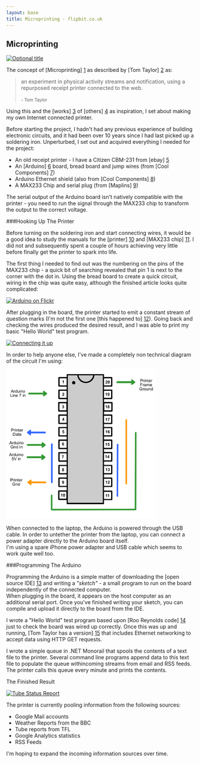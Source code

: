 ```yaml
---
layout: base
title: Microprinting - flipbit.co.uk
---
```


<div class="page-header">
    <h2>
        Microprinting
    </h2>
</div>

<div class="center">
    <a href="http://www.flickr.com/photos/25796600@N02/3920216909/" title="Microprinter on Flickr" style="width: 506px;">
        <img src="http://farm4.static.flickr.com/3529/3920216909_90d7b3f8e5.jpg" alt="Optional title" />
    </a>
</div>

The concept of [Microprinting] [1] as described by [Tom Taylor] [2] as:

<blockquote>
    <p>
        an experiment in physical activity streams and notification, using a repurposed receipt printer 
        connected to the web.
    </p>
    <small>- Tom Taylor</small>
</blockquote>

Using this and the [works] [3] of [others] [4] as inspiration, I set about making my own Internet connected printer.

Before starting the project, I hadn't had any previous experience of building electronic circuits, 
and it had been over 10 years since I had last picked up a soldering iron.  Unperturbed, I set out and 
acquired everything I needed for the project:

* An old receipt printer - I have a Citizen CBM-231 from [ebay] [5]
* An [Arduino] [6] board, bread board and jump wires (from [Cool Components] [7])
* Arduino Ethernet shield (also from [Cool Components] [8])
* A MAX233 Chip and serial plug (from [Maplins] [9])

The serial output of the Arduino board isn't natively compatible with the printer - you need to run 
the signal through the MAX233 chip to transform the output to the correct voltage.

###Hooking Up The Printer

Before turning on the soldering iron and start connecting wires, it would be a good idea to study 
the manuals for the [printer] [10] and [MAX233 chip] [11].  I did not and subsequently spent a couple 
of hours achieving very little before finally get the printer to spark into life.

The first thing I needed to find out was the numbering on the pins of the MAX233 chip - a quick bit of 
searching revealed that pin 1 is next to the corner with the dot in.  Using the bread board to 
create a quick circuit, wiring in the chip was quite easy, although the finished article looks quite complicated:

<div class="center">
    <a href="http://www.flickr.com/photos/25796600@N02/3920214229/in/photostream/" title="Arduino on Flickr" style="width: 506px">
	    <img src="http://farm3.static.flickr.com/2480/3920214229_d122f3de76.jpg" alt="Arduino on Flickr" width="500" height="289" />
    </a>
</div>
			
After plugging in the board, the printer started to emit a constant stream of question marks (I'm not the 
first one [this happened to] [12]).  Going back and checking the wires produced the desired result, and I 
was able to print my basic "Hello World" test program.

<div class="center">
    <a href="http://www.flickr.com/photos/25796600@N02/3920215311/in/photostream/" title="Connecting it up" style="width: 506px;">
	    <img src="http://farm3.static.flickr.com/2556/3920215311_6cfe2775bc.jpg" alt="Connecting it up" width="500" height="307" />
    </a>
</div>

In order to help anyone else, I've made a completely non technical diagram of the circuit I'm using:

<div class="center">
    <img src="/content/images/blog/max233-circuit-diagram.jpg" alt="MAX233 Circuit Diagram" width="401" height="398" />
</div>

When connected to the laptop, the Arduino is powered through the USB cable.  In order to untether 
the printer from the laptop, you can connect a power adapter directly to the Arduino board itself.  
I'm using a spare iPhone power adapter and USB cable which seems to work quite well too.

###Programming The Arduino

Programming the Arduino is a simple matter of downloading the [open source IDE] [13] 
and writing a <em>"sketch"</em> - a small program to run on the board independently of the connected computer.  
When plugging in the board, it appears on the host computer as an additional serial port.  Once you've 
finished writing your sketch, you can compile and upload it directly to the board from the IDE.

I wrote a "Hello World" test program based upon [Roo Reynolds code] [14] 
just to check the board was wired up correctly.  Once this was up and running, [Tom Taylor has a version] [15]
that includes Ethernet networking to accept data using HTTP GET requests.

I wrote a simple queue in .NET Monorail that spools the contents of a text file to the printer.  Several command 
line programs append data to this text file to populate the queue withincoming streams from email and RSS feeds.  
The printer calls this queue every minute and prints the contents.

The Finished Result

<div class="center">
    <a href="http://www.flickr.com/photos/25796600@N02/3942168170/in/photostream/" title="Tube Status Report" style="width: 321px;">
        <img src="http://farm3.static.flickr.com/2676/3942168170_aaf7471f67.jpg" alt="Tube Status Report" width="315" height="500" />
    </a>
</div>

The printer is currently pooling information from the following sources:

* Google Mail accounts
* Weather Reports from the BBC
* Tube reports from TFL
* Google Analytics statistics
* RSS Feeds

I'm hoping to expand the incoming information sources over time.

  [1]: http://microprinter.pbworks.com/ "Microprinter / Frontpage / pbworks"
  [2]: http://tomtaylor.co.uk/projects/microprinter/ "Tom Taylor : Projects : Microprinter"
  [3]: http://rooreynolds.com/2009/02/01/microprinter/ "Microprinter &#8211; Roo Reynolds"
  [4]: http://www.colmmcmullan.net/blog/2009/03/26/wires-and-magic/ "colmmcmullan.net :: wires and magic"
  [5]: http://business.shop.ebay.co.uk/Retail-Shop-Fitting-/11890/i.html?_nkw=receipt+printer&amp;_catref=1&amp;_fln=1&amp;_trksid=p3286.c0.m282 "receipt printer, Point of Sale POS Equipment, Cash Registers Supplies items at low prices on eBay.co.uk"
  [6]: http://www.arduino.cc/ "Arduino Homepage"
  [7]: http://www.coolcomponents.co.uk/catalog/product_info.php?cPath=50&amp;products_id=115 "Arduino Duemilanove (Updated 328 Version) from Cool Components"
  [8]: http://www.coolcomponents.co.uk/catalog/product_info.php?cPath=50&amp;products_id=232 "Ethernet Shield from Cool Components"
  [9]: http://www.maplin.co.uk/Module.aspx?ModuleNo=17727 "MAX233CPP +5V Powered RS-232 Driver/Receiver : RS232/233/422 : Maplin"
 [10]: http://www.goodson.com.au/download/manual/cbm/user/CBM230_231%20User%20Manual.pdf "Citizen CBM-231 Printer Manual"
 [11]: http://pdf1.alldatasheet.com/datasheet-pdf/view/73050/MAXIM/MAX233.html "MAX233 Chip Diagram"
 [12]: http://www.flickr.com/photos/rooreynolds/3243823247/in/set-72157613168262749/ "Just as well it can be recycled"
 [13]: http://arduino.cc/en/Main/Software "Download the Arduino Software"
 [14]: http://github.com/rooreynolds/microprinter/tree/master" "rooreynolds's microprinter at master - GitHub"
 [15]: http://github.com/tomtaylor/microprinter-arduino/tree/master "tomtaylor's microprinter-arduino at master - GitHub"